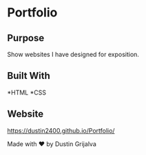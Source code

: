# Portfolio

## Purpose
Show websites I have designed for exposition.

## Built With

*HTML
*CSS

## Website

https://dustin2400.github.io/Portfolio/

Made with ❤️ by Dustin Grijalva
